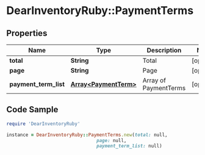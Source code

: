 # DearInventoryRuby::PaymentTerms

## Properties

Name | Type | Description | Notes
------------ | ------------- | ------------- | -------------
**total** | **String** | Total | [optional] 
**page** | **String** | Page | [optional] 
**payment_term_list** | [**Array&lt;PaymentTerm&gt;**](PaymentTerm.md) | Array of PaymentTerms | [optional] 

## Code Sample

```ruby
require 'DearInventoryRuby'

instance = DearInventoryRuby::PaymentTerms.new(total: null,
                                 page: null,
                                 payment_term_list: null)
```


